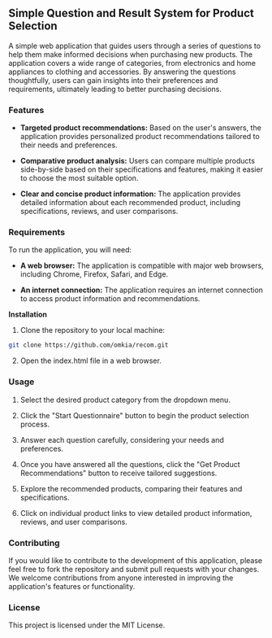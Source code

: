 ## Simple Question and Result System for Product Selection

A simple web application that guides users through a series of questions to help them make informed decisions when purchasing new products. The application covers a wide range of categories, from electronics and home appliances to clothing and accessories. By answering the questions thoughtfully, users can gain insights into their preferences and requirements, ultimately leading to better purchasing decisions.

### Features

* **Targeted product recommendations:** Based on the user's answers, the application provides personalized product recommendations tailored to their needs and preferences.

* **Comparative product analysis:** Users can compare multiple products side-by-side based on their specifications and features, making it easier to choose the most suitable option.

* **Clear and concise product information:** The application provides detailed information about each recommended product, including specifications, reviews, and user comparisons.

### Requirements

To run the application, you will need:

* **A web browser:** The application is compatible with major web browsers, including Chrome, Firefox, Safari, and Edge.

* **An internet connection:** The application requires an internet connection to access product information and recommendations.

**Installation**

1. Clone the repository to your local machine:


```bash
git clone https://github.com/omkia/recom.git
```

2. Open the index.html file in a web browser.

### Usage

1. Select the desired product category from the dropdown menu.

2. Click the "Start Questionnaire" button to begin the product selection process.

3. Answer each question carefully, considering your needs and preferences.

4. Once you have answered all the questions, click the "Get Product Recommendations" button to receive tailored suggestions.

5. Explore the recommended products, comparing their features and specifications.

6. Click on individual product links to view detailed product information, reviews, and user comparisons.

### Contributing

If you would like to contribute to the development of this application, please feel free to fork the repository and submit pull requests with your changes. We welcome contributions from anyone interested in improving the application's features or functionality.

### License

This project is licensed under the MIT License.

